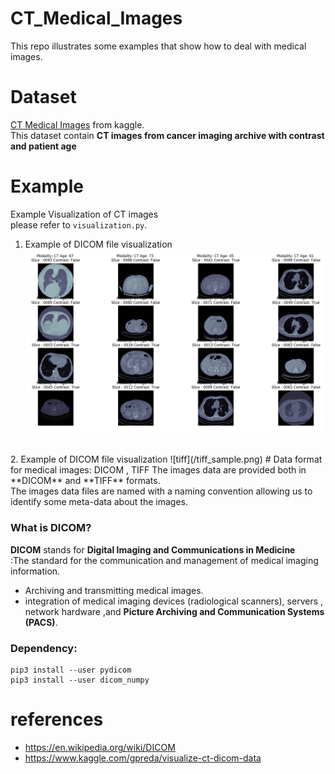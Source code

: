 # CT_Medical_Images
This repo illustrates some examples that show how to deal with medical images.
<br>
# Dataset 
[CT Medical Images](https://www.kaggle.com/kmader/siim-medical-images) from kaggle.<br>
This dataset contain **CT images from cancer imaging archive with contrast and patient age**
<br>
# Example
Example Visualization of CT images <br>
please refer to `visualization.py`.
1. Example of DICOM file visualization 
![dicom_sample](/dicom_sample.png)	
<br>
2. Example of DICOM file visualization 
![tiff](/tiff_sample.png)
# Data format for medical images: DICOM , TIFF 
The images data are provided both in **DICOM** and **TIFF** formats.<br>
The images data files are named with a naming convention allowing us to identify some meta-data about the images.

### What is DICOM?
**DICOM** stands for **Digital Imaging and Communications in Medicine** <br>
:The standard for the communication and management of medical imaging information.<br>
- Archiving and transmitting medical images.<br>
- integration of medical imaging devices (radiological scanners), servers , network hardware ,and **Picture Archiving and Communication Systems (PACS)**.


### Dependency:
  ```
  pip3 install --user pydicom
  pip3 install --user dicom_numpy
  ```

# references
- https://en.wikipedia.org/wiki/DICOM
- https://www.kaggle.com/gpreda/visualize-ct-dicom-data
